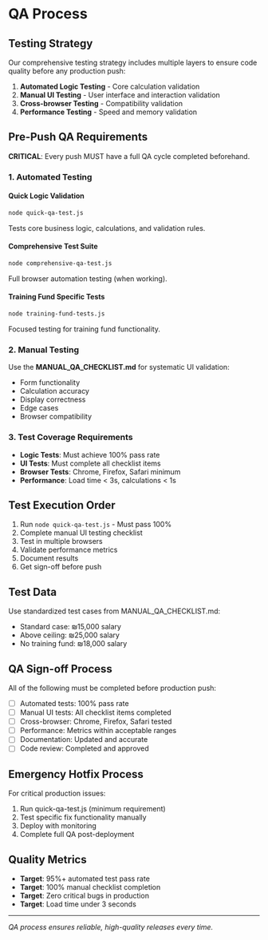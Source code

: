 # QA Process

## Testing Strategy

Our comprehensive testing strategy includes multiple layers to ensure code quality before any production push:

1. **Automated Logic Testing** - Core calculation validation
2. **Manual UI Testing** - User interface and interaction validation  
3. **Cross-browser Testing** - Compatibility validation
4. **Performance Testing** - Speed and memory validation

## Pre-Push QA Requirements

**CRITICAL**: Every push MUST have a full QA cycle completed beforehand.

### 1. Automated Testing

#### Quick Logic Validation
```bash
node quick-qa-test.js
```
Tests core business logic, calculations, and validation rules.

#### Comprehensive Test Suite  
```bash
node comprehensive-qa-test.js
```
Full browser automation testing (when working).

#### Training Fund Specific Tests
```bash
node training-fund-tests.js  
```
Focused testing for training fund functionality.

### 2. Manual Testing

Use the **MANUAL_QA_CHECKLIST.md** for systematic UI validation:
- Form functionality
- Calculation accuracy  
- Display correctness
- Edge cases
- Browser compatibility

### 3. Test Coverage Requirements

- **Logic Tests**: Must achieve 100% pass rate
- **UI Tests**: Must complete all checklist items
- **Browser Tests**: Chrome, Firefox, Safari minimum
- **Performance**: Load time < 3s, calculations < 1s

## Test Execution Order

1. Run `node quick-qa-test.js` - Must pass 100%
2. Complete manual UI testing checklist
3. Test in multiple browsers
4. Validate performance metrics
5. Document results
6. Get sign-off before push

## Test Data

Use standardized test cases from MANUAL_QA_CHECKLIST.md:
- Standard case: ₪15,000 salary
- Above ceiling: ₪25,000 salary  
- No training fund: ₪18,000 salary

## QA Sign-off Process

All of the following must be completed before production push:

- [ ] Automated tests: 100% pass rate
- [ ] Manual UI tests: All checklist items completed
- [ ] Cross-browser: Chrome, Firefox, Safari tested
- [ ] Performance: Metrics within acceptable ranges
- [ ] Documentation: Updated and accurate
- [ ] Code review: Completed and approved

## Emergency Hotfix Process

For critical production issues:
1. Run quick-qa-test.js (minimum requirement)
2. Test specific fix functionality manually
3. Deploy with monitoring
4. Complete full QA post-deployment

## Quality Metrics

- **Target**: 95%+ automated test pass rate
- **Target**: 100% manual checklist completion
- **Target**: Zero critical bugs in production
- **Target**: Load time under 3 seconds

---

*QA process ensures reliable, high-quality releases every time.*